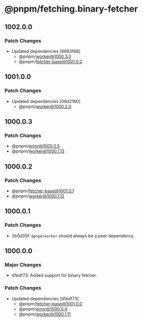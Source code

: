 # @pnpm/fetching.binary-fetcher

## 1002.0.0

### Patch Changes

- Updated dependencies [8993f68]
  - @pnpm/worker@1000.3.0
  - @pnpm/fetcher-base@1001.0.2

## 1001.0.0

### Patch Changes

- Updated dependencies [06d2160]
  - @pnpm/worker@1000.2.0

## 1000.0.3

### Patch Changes

- @pnpm/error@1000.0.5
- @pnpm/worker@1000.1.13

## 1000.0.2

### Patch Changes

- @pnpm/fetcher-base@1001.0.1
- @pnpm/worker@1000.1.12

## 1000.0.1

### Patch Changes

- 2b0d35f: `@pnpm/worker` should always be a peer dependency.

## 1000.0.0

### Major Changes

- d1edf73: Added support for binary fetcher.

### Patch Changes

- Updated dependencies [d1edf73]
  - @pnpm/fetcher-base@1001.0.0
  - @pnpm/error@1000.0.4
  - @pnpm/worker@1000.1.11
